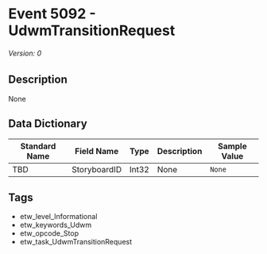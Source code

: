 # Event 5092 - UdwmTransitionRequest
###### Version: 0

## Description
None

## Data Dictionary
|Standard Name|Field Name|Type|Description|Sample Value|
|---|---|---|---|---|
|TBD|StoryboardID|Int32|None|`None`|

## Tags
* etw_level_Informational
* etw_keywords_Udwm
* etw_opcode_Stop
* etw_task_UdwmTransitionRequest